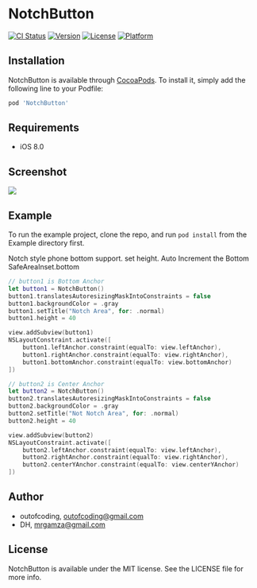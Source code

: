 # NotchButton

[![CI Status](https://img.shields.io/travis/outofcoding/NotchButton.svg?style=flat)](https://travis-ci.org/outofcoding/NotchButton)
[![Version](https://img.shields.io/cocoapods/v/NotchButton.svg?style=flat)](https://cocoapods.org/pods/NotchButton)
[![License](https://img.shields.io/cocoapods/l/NotchButton.svg?style=flat)](https://cocoapods.org/pods/NotchButton)
[![Platform](https://img.shields.io/cocoapods/p/NotchButton.svg?style=flat)](https://cocoapods.org/pods/NotchButton)

## Installation

NotchButton is available through [CocoaPods](https://cocoapods.org). To install
it, simply add the following line to your Podfile:

```ruby
pod 'NotchButton'
```

## Requirements
- iOS 8.0

## Screenshot
<kbd>
<img src="https://user-images.githubusercontent.com/34772312/84573149-acfd2080-add9-11ea-925b-06b148758a8c.png" />
</kbd>

## Example

To run the example project, clone the repo, and run `pod install` from the Example directory first.

Notch style phone bottom support.
set height.
Auto Increment the Bottom SafeAreaInset.bottom

```swift
// button1 is Bottom Anchor
let button1 = NotchButton()
button1.translatesAutoresizingMaskIntoConstraints = false
button1.backgroundColor = .gray
button1.setTitle("Notch Area", for: .normal)
button1.height = 40

view.addSubview(button1)
NSLayoutConstraint.activate([
    button1.leftAnchor.constraint(equalTo: view.leftAnchor),
    button1.rightAnchor.constraint(equalTo: view.rightAnchor),
    button1.bottomAnchor.constraint(equalTo: view.bottomAnchor)
])

// button2 is Center Anchor
let button2 = NotchButton()
button2.translatesAutoresizingMaskIntoConstraints = false
button2.backgroundColor = .gray
button2.setTitle("Not Notch Area", for: .normal)
button2.height = 40

view.addSubview(button2)
NSLayoutConstraint.activate([
    button2.leftAnchor.constraint(equalTo: view.leftAnchor),
    button2.rightAnchor.constraint(equalTo: view.rightAnchor),
    button2.centerYAnchor.constraint(equalTo: view.centerYAnchor)
])
```

## Author

- outofcoding, outofcoding@gmail.com
- DH, mrgamza@gmail.com

## License

NotchButton is available under the MIT license. See the LICENSE file for more info.
